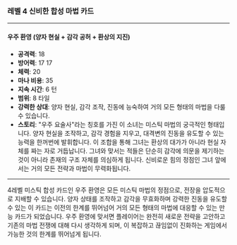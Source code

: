 ### 레벨 4 신비한 합성 마법 카드

---

#### 우주 환영 (양자 현실 + 감각 공허 + 환상의 지진)

- **공격력**: 18
- **방어력**: 17 17
- **체력**: 20
- **마나 비용**: 35
- **지속 시간**: 6 턴
- **범위**: 8 타일
- **강력한 상대**: 양자 현실, 감각 조작, 진동에 능숙하여 거의 모든 형태의 마법을 다룰 수 있습니다.
- **스토리**: "우주 요술사"라는 칭호를 가진 이 소녀는 미스틱 마법의 궁극적인 형태입니다. 양자 현실을 조작하고, 감각 경험을 지우고, 대격변의 진동을 유도할 수 있는 능력을 한꺼번에 발휘합니다. 이 조합을 통해 그녀는 환상의 대가가 아니라 현실 자체를 짜는 자로 거듭납니다. 그녀와 맞서는 적들은 단순히 감각에 의문을 제기하는 것이 아니라 존재의 구조 자체를 의심하게 됩니다. 신비로운 힘의 정점인 그녀 앞에서는 거의 모든 전략과 마법이 무력화됩니다.

---

4레벨 미스틱 합성 카드인 우주 환영은 모든 미스틱 마법의 정점으로, 전장을 압도적으로 지배할 수 있습니다. 양자 상태를 조작하고 감각을 무효화하며 강력한 진동을 유도할 수 있는 이 카드는 이전의 한계를 뛰어넘어 거의 모든 형태의 마법에 대응할 수 있는 만능 카드가 되었습니다. 우주 환영에 맞서면 플레이어는 완전히 새로운 전략을 고안하고 기존의 마법 전쟁에 대해 다시 생각하게 되며, 이 복잡하고 끊임없이 진화하는 게임에서 가능한 것의 한계를 뛰어넘게 됩니다.